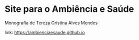 # Site para o Ambiência e Saúde

Monografia de Tereza Cristina Alves Mendes

link: https://ambienciaesaude.github.io
